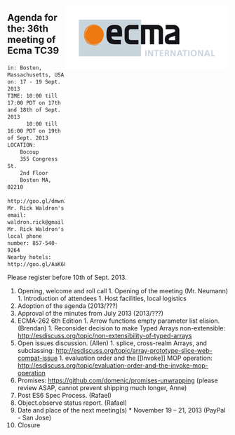 <img src="../images/Ecma_RVB-003.jpg"
     align="right" alt="" />

## Agenda for the: 36th meeting of Ecma TC39

    in: Boston, Massachusetts, USA
    on: 17 - 19 Sept. 2013
    TIME: 10:00 till 17:00 PDT on 17th and 18th of Sept. 2013
          10:00 till 16:00 PDT on 19th of Sept. 2013
    LOCATION:
        Bocoup
        355 Congress St.
        2nd Floor
        Boston MA, 02210
        http://goo.gl/dmwn3
    Mr. Rick Waldron's email: waldron.rick@gmail.com
    Mr. Rick Waldron's local phone number: 857-540-9264
    Nearby hotels: http://goo.gl/AaK6L

Please register before 10th of Sept. 2013.

  1. Opening, welcome and roll call
    1. Opening of the meeting (Mr. Neumann)
    1. Introduction of attendees
    1. Host facilities, local logistics
  1. Adoption of the agenda (2013/???)
  1. Approval of the minutes from July 2013 (2013/???)
  1. ECMA-262 6th Edition
    1. Arrow functions empty parameter list elision. (Brendan)
    1. Reconsider decision to make Typed Arrays non-extensible: http://esdiscuss.org/topic/non-extensibility-of-typed-arrays
  1. Open issues discussion. (Allen)
    1. splice, cross-realm Arrays, and subclassing: http://esdiscuss.org/topic/array-prototype-slice-web-compat-issue
    1. evaluation order and the [[Invoke]] MOP operation: http://esdiscuss.org/topic/evaluation-order-and-the-invoke-mop-operation
  1. Promises: https://github.com/domenic/promises-unwrapping (please review ASAP, cannot prevent shipping much longer, Anne)
  1. Post ES6 Spec Process. (Rafael)
  1. Object.observe status report. (Rafael)
  1. Date and place of the next meeting(s)
    * November 19 – 21, 2013 (PayPal - San Jose)
  1.  Closure
